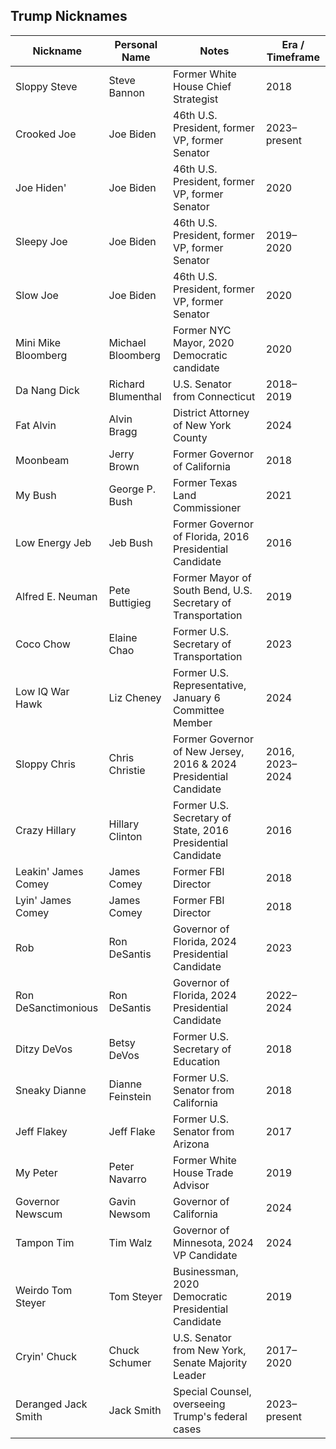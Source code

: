 ## Trump Nicknames

| Nickname               | Personal Name      | Notes  | Era / Timeframe |
|------------------------|-------------------|--------|-----------------|
| Sloppy Steve          | Steve Bannon      | Former White House Chief Strategist | 2018 |
| Crooked Joe          | Joe Biden        | 46th U.S. President, former VP, former Senator | 2023–present |
| Joe Hiden'           | Joe Biden        | 46th U.S. President, former VP, former Senator | 2020 |
| Sleepy Joe          | Joe Biden        | 46th U.S. President, former VP, former Senator | 2019–2020 |
| Slow Joe            | Joe Biden        | 46th U.S. President, former VP, former Senator | 2020 |
| Mini Mike Bloomberg | Michael Bloomberg | Former NYC Mayor, 2020 Democratic candidate | 2020 |
| Da Nang Dick       | Richard Blumenthal | U.S. Senator from Connecticut | 2018–2019 |
| Fat Alvin          | Alvin Bragg       | District Attorney of New York County | 2024 |
| Moonbeam          | Jerry Brown       | Former Governor of California | 2018 |
| My Bush           | George P. Bush    | Former Texas Land Commissioner | 2021 |
| Low Energy Jeb    | Jeb Bush          | Former Governor of Florida, 2016 Presidential Candidate | 2016 |
| Alfred E. Neuman  | Pete Buttigieg    | Former Mayor of South Bend, U.S. Secretary of Transportation | 2019 |
| Coco Chow         | Elaine Chao       | Former U.S. Secretary of Transportation | 2023 |
| Low IQ War Hawk   | Liz Cheney        | Former U.S. Representative, January 6 Committee Member | 2024 |
| Sloppy Chris      | Chris Christie    | Former Governor of New Jersey, 2016 & 2024 Presidential Candidate | 2016, 2023–2024 |
| Crazy Hillary     | Hillary Clinton   | Former U.S. Secretary of State, 2016 Presidential Candidate | 2016 |
| Leakin' James Comey | James Comey     | Former FBI Director | 2018 |
| Lyin' James Comey  | James Comey      | Former FBI Director | 2018 |
| Rob               | Ron DeSantis      | Governor of Florida, 2024 Presidential Candidate | 2023 |
| Ron DeSanctimonious | Ron DeSantis    | Governor of Florida, 2024 Presidential Candidate | 2022–2024 |
| Ditzy DeVos       | Betsy DeVos       | Former U.S. Secretary of Education | 2018 |
| Sneaky Dianne     | Dianne Feinstein  | Former U.S. Senator from California | 2018 |
| Jeff Flakey       | Jeff Flake        | Former U.S. Senator from Arizona | 2017 |
| My Peter         | Peter Navarro     | Former White House Trade Advisor | 2019 |
| Governor Newscum  | Gavin Newsom      | Governor of California | 2024 |
| Tampon Tim       | Tim Walz          | Governor of Minnesota, 2024 VP Candidate | 2024 |
| Weirdo Tom Steyer | Tom Steyer        | Businessman, 2020 Democratic Presidential Candidate | 2019 |
| Cryin' Chuck     | Chuck Schumer     | U.S. Senator from New York, Senate Majority Leader | 2017–2020 |
| Deranged Jack Smith | Jack Smith      | Special Counsel, overseeing Trump's federal cases | 2023–present |
